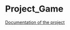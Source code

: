 # Project_Game

[Documentation of the project](https://stephanzaaijer.github.io/Project_Game/html/index.html)
